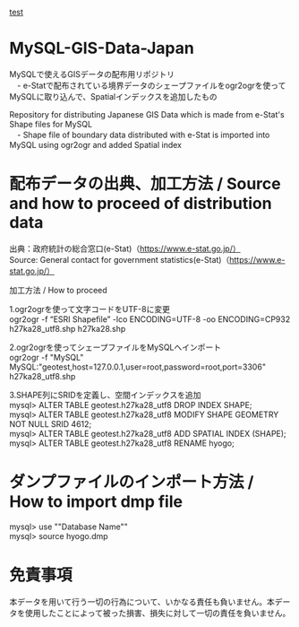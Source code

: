 [test](https://github.com/YoshiakiYamasaki/MySQL-GIS-Data-Japan-eStat)

# MySQL-GIS-Data-Japan
MySQLで使えるGISデータの配布用リポジトリ<br>
　- e-Statで配布されている境界データのシェープファイルをogr2ogrを使ってMySQLに取り込んで、Spatialインデックスを追加したもの
 
 Repository for distributing Japanese GIS Data which is made from e-Stat's Shape files for MySQL<br>
　- Shape file of boundary data distributed with e-Stat is imported into MySQL using ogr2ogr and added Spatial index


# 配布データの出典、加工方法 / Source and how to proceed of distribution data

出典：政府統計の総合窓口(e-Stat)（https://www.e-stat.go.jp/）<br>
Source: General contact for government statistics(e-Stat)（https://www.e-stat.go.jp/）

加工方法 / How to proceed<br>

 1.ogr2ogrを使って文字コードをUTF-8に変更<br>
  ogr2ogr -f “ESRI Shapefile” -lco ENCODING=UTF-8 -oo ENCODING=CP932 h27ka28_utf8.shp h27ka28.shp

 2.ogr2ogrを使ってシェープファイルをMySQLへインポート<br>
  ogr2ogr -f "MySQL" MySQL:"geotest,host=127.0.0.1,user=root,password=root,port=3306" h27ka28_utf8.shp

 3.SHAPE列にSRIDを定義し、空間インデックスを追加<br>
  mysql> ALTER TABLE geotest.h27ka28_utf8 DROP INDEX SHAPE;<br>
  mysql> ALTER TABLE geotest.h27ka28_utf8 MODIFY SHAPE GEOMETRY NOT NULL SRID 4612;<br>
  mysql> ALTER TABLE geotest.h27ka28_utf8 ADD SPATIAL INDEX (SHAPE);<br>
  mysql> ALTER TABLE geotest.h27ka28_utf8 RENAME hyogo;<br>

# ダンプファイルのインポート方法 / How to import dmp file
mysql> use ""Database Name""<br>
mysql> source hyogo.dmp

# 免責事項
本データを用いて行う一切の行為について、いかなる責任も負いません。本データを使用したことによって被った損害、損失に対して一切の責任を負いません。
